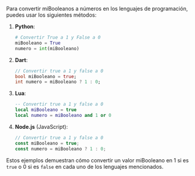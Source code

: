 Para convertir miBooleanos a números en los lenguajes de programación, puedes usar los siguientes métodos:

1. **Python**:

   ```python
   # Convertir True a 1 y False a 0
   miBooleano = True
   numero = int(miBooleano)
   ```

2. **Dart**:

   ```dart
   // Convertir true a 1 y false a 0
   bool miBooleano = true;
   int numero = miBooleano ? 1 : 0;
   ```

3. **Lua**:

   ```lua
   -- Convertir true a 1 y false a 0
   local miBooleano = true
   local numero = miBooleano and 1 or 0
   ```

4. **Node.js** (JavaScript):

   ```javascript
   // Convertir true a 1 y false a 0
   const miBooleano = true;
   const numero = miBooleano ? 1 : 0;
   ```

Estos ejemplos demuestran cómo convertir un valor miBooleano en 1 si es `true` o 0 si es `false` en cada uno de los lenguajes mencionados.
